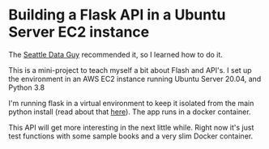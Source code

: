 # Building a Flask API in a Ubuntu Server EC2 instance
The [Seattle Data Guy](https://www.theseattledataguy.com/data-engineering-roadmap-for-2021-12-steps-to-help-you-go-from-0-to-data-engineering/#page-content) recommended it, so I learned how to do it.

This is a mini-project to teach myself a bit about Flash and API's. I set up the environment in an AWS EC2 instance running Ubuntu Server 20.04, and Python 3.8

I'm running flask in a virtual environment to keep it isolated from the main python install (read about that [here](https://pythonhow.com/python-tutorial/flask/Using-a-virtual-environment-with-your-flask-app/)). The app runs in a docker container.

This API will get more interesting in the next little while. Right now it's just test functions with some sample books and a very slim Docker container.